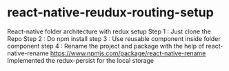 # react-native-reudux-routing-setup
React-native folder architecture with redux setup 
Step 1 : Just clone the Repo 
Step 2 : Do npm install 
step 3 : Use reusable component inside folder component 
step 4 : Rename the project and package with the help of react-native-rename
https://www.npmjs.com/package/react-native-rename 
Implemented the redux-persist for the local storage
